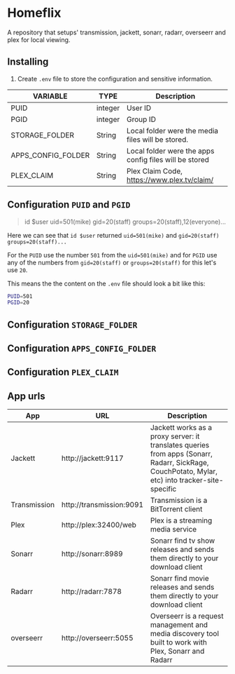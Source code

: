 # Homeflix

A repository that setups' transmission, jackett, sonarr, radarr, overseerr and plex for local viewing.

## Installing

1. Create `.env` file to store the configuration and sensitive information.

| VARIABLE           | TYPE    | Description                                            |
|--------------------|---------|--------------------------------------------------------|
| PUID               | integer | User ID                                                |
| PGID               | integer | Group ID                                               |
| STORAGE_FOLDER     | String  | Local folder were the media files will be stored.      |
| APPS_CONFIG_FOLDER | String  | Local folder were the apps config files will be stored |
| PLEX_CLAIM         | String  | Plex Claim Code, https://www.plex.tv/claim/            |

## Configuration `PUID` and `PGID`

> id $user
> uid=501(mike) gid=20(staff) groups=20(staff),12(everyone)...

Here we can see that `id $user` returned `uid=501(mike)` and `gid=20(staff) groups=20(staff)...`

For the `PUID` use the number `501` from the `uid=501(mike)` and for `PGID` use any of the numbers from `gid=20(staff)` or `groups=20(staff)` for this let's use `20`.

This means the the content on the `.env` file should look a bit like this:

```bash
PUID=501
PGID=20
```

## Configuration `STORAGE_FOLDER`

## Configuration `APPS_CONFIG_FOLDER`

## Configuration `PLEX_CLAIM`


## App urls

| App          | URL                      | Description                                                                                                                                      |
|--------------|--------------------------|--------------------------------------------------------------------------------------------------------------------------------------------------|
| Jackett      | http://jackett:9117      | Jackett works as a proxy server: it translates queries from apps (Sonarr, Radarr, SickRage, CouchPotato, Mylar, etc) into tracker-site-specific  |
| Transmission | http://transmission:9091 | Transmission is a BitTorrent client                                                                                                              |
| Plex         | http://plex:32400/web    | Plex is a streaming media service                                                                                                                |
| Sonarr       | http://sonarr:8989       | Sonarr find tv show releases and sends them directly to your download client                                                                     |
| Radarr       | http://radarr:7878       | Sonarr find movie releases and sends them directly to your download client                                                                       |
| overseerr    | http://overseerr:5055    | Overseerr is a request management and media discovery tool built to work with Plex, Sonarr and Radarr                                            |
